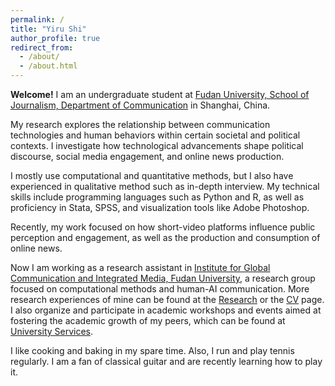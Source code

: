```yaml
---
permalink: /
title: "Yiru Shi"
author_profile: true
redirect_from: 
  - /about/
  - /about.html
---
```


**Welcome!** I am an undergraduate student at [Fudan University, School of Journalism, Department of  Communication](https://xwxy.fudan.edu.cn/NewsEn/main.htm) in Shanghai, China. 

My research explores the relationship between communication technologies and human behaviors within certain societal and political contexts. I investigate how technological advancements shape political discourse, social media engagement, and online news production. 

I mostly use computational and quantitative methods, but I also have experienced in qualitative method such as in-depth interview. My technical skills include programming languages such as Python and R, as well as proficiency in Stata, SPSS, and visualization tools like Adobe Photoshop.

Recently, my work focused on how short-video platforms influence public perception and engagement, as well as the production and consumption of online news.

Now I am working as a research assistant in [Institute for Global Communication and Integrated Media, Fudan University](https://xwxy.fudan.edu.cn/NewsEn/cd/b0/c41345a642480/page.htm), a research group focused on computational methods and human-AI communication. More research experiences of mine can be found at the [Research](/research/) or the [CV](/cv/) page. I also organize and participate in academic workshops and events aimed at fostering the academic growth of my peers, which can be found at [University Services](/post/).

I like cooking and baking in my spare time. Also, I run and play tennis regularly. I am a fan of classical guitar and are recently learning how to play it.
